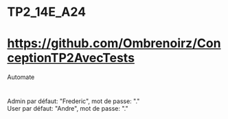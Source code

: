 # TP2_14E_A24
# https://github.com/Ombrenoirz/ConceptionTP2AvecTests
Automate
#
#
Admin par défaut: "Frederic", mot de passe: "."
\
User par défaut: "Andre", mot de passe: "."
